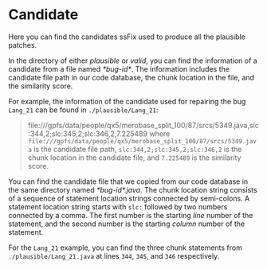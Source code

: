 # Candidate

Here you can find the candidates ssFix used to produce all the plausible patches.

In the directory of either *plausible* or *valid*, you can find the information
of a candidate from a file named *&ast;bug-id&ast;*. The information includes the
candidate file path in our code database, the chunk location in the file, and
the similarity score.

For example, the information of the candidate used for repairing the bug `Lang_21`
can be found in `./plausible/Lang_21`:
> file:///gpfs/data/people/qx5/merobase_split_100/87/srcs/5349.java,slc:344,2;slc:345,2;slc:346,2,7.225489
where `file:///gpfs/data/people/qx5/merobase_split_100/87/srcs/5349.java` is the
candidate file path, `slc:344,2;slc:345,2;slc:346,2` is the chunk location in the
candidate file, and `7.225489` is the similarity score.

You can find the candidate file that we copied from our code database in the same
directory named *&ast;bug-id&ast;.java*. The chunk location string consists of
a sequence of statement location strings connected by semi-colons. A statement
location string starts with `slc:` followed by two numbers connected by a comma.
The first number is the starting *line* number of the statement, and the second
number is the starting *column* number of the statement.

For the `Lang_21` example, you can find the three chunk statements from `./plausible/Lang_21.java` at lines `344`, `345`, and `346` respectively.